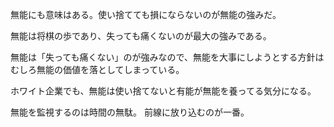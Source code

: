 無能にも意味はある。使い捨てても損にならないのが無能の強みだ。

無能は将棋の歩であり、失っても痛くないのが最大の強みである。

無能は「失っても痛くない」のが強みなので、無能を大事にしようとする方針はむしろ無能の価値を落としてしまっている。

ホワイト企業でも、無能は使い捨てないと有能が無能を養ってる気分になる。

無能を監視するのは時間の無駄。
前線に放り込むのが一番。
